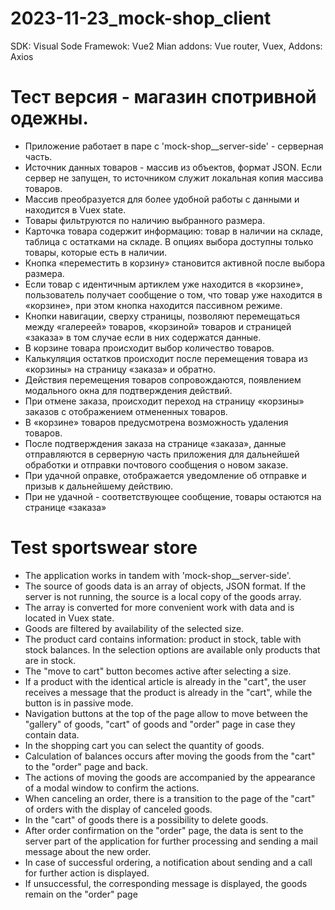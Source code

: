 # 2023-11-23_mock-shop_client
SDK: Visual Sode
Framewok: Vue2
Mian addons: Vue router, Vuex,
Addons: Axios

# Тест версия - магазин спотривной одежны.
- Приложение работает в паре с 'mock-shop__server-side' - серверная часть.
- Источник данных товаров - массив из объектов, формат JSON. Если сервер не запущен, то источником служит локальная копия массива товаров.
- Массив преобразуется для более удобной работы с данными и находится в Vuex state.
- Товары фильтруются по наличию выбранного размера.
- Карточка товара содержит информацию: товар в наличии на складе, таблица с остатками на складе. В опциях выбора доступны только товары, которые есть в наличии.
- Кнопка «переместить в корзину» становится активной после выбора размера.
- Если товар с идентичным артиклем уже находится в «корзине», пользователь получает сообщение о том, что товар уже находится в «корзине», при этом кнопка находится пассивном режиме.
- Кнопки навигации, сверху страницы, позволяют перемещаться между «галереей» товаров, «корзиной» товаров и страницей «заказа» в том случае если в них содержатся данные.
- В корзине товара происходит выбор количество товаров.
- Калькуляция остатков происходит после перемещения товара из «корзины» на страницу «заказа» и обратно. 
- Действия перемещения товаров сопровождаются, появлением модального окна для подтверждения действий.
- При отмене заказа, происходит переход на страницу «корзины» заказов с отображением отмененных товаров.
- В «корзине» товаров предусмотрена возможность удаления товаров.
- После подтверждения заказа на странице «заказа», данные отправляются в серверную часть приложения для дальнейшей обработки и отправки почтового сообщения о новом заказе.
- При удачной оправке, отображается уведомление об отправке и призыв к дальнейшему действию.
- При не удачной - соответствующее сообщение, товары остаются на странице «заказа»

# Test sportswear store
- The application works in tandem with 'mock-shop__server-side'.
- The source of goods data is an array of objects, JSON format. If the server is not running, the source is a local copy of the goods array.
- The array is converted for more convenient work with data and is located in Vuex state.
- Goods are filtered by availability of the selected size.
- The product card contains information: product in stock, table with stock balances. In the selection options are available only products that are in stock.
- The "move to cart" button becomes active after selecting a size.
- If a product with the identical article is already in the "cart", the user receives a message that the product is already in the "cart", while the button is in passive mode.
- Navigation buttons at the top of the page allow to move between the "gallery" of goods, "cart" of goods and "order" page in case they contain data.
- In the shopping cart you can select the quantity of goods.
- Calculation of balances occurs after moving the goods from the "cart" to the "order" page and back. 
- The actions of moving the goods are accompanied by the appearance of a modal window to confirm the actions.
- When canceling an order, there is a transition to the page of the "cart" of orders with the display of canceled goods.
- In the "cart" of goods there is a possibility to delete goods.
- After order confirmation on the "order" page, the data is sent to the server part of the application for further processing and sending a mail message about the new order.
- In case of successful ordering, a notification about sending and a call for further action is displayed.
- If unsuccessful, the corresponding message is displayed, the goods remain on the "order" page


